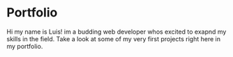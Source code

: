 # Portfolio

Hi my name is Luis! im a budding web developer whos excited to exapnd my skills in the field. Take a look at some of my very first projects right here in my portfolio.

